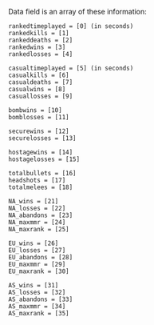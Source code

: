 Data field is an array of these information:

	rankedtimeplayed = [0] (in seconds)
	rankedkills = [1]
	rankeddeaths = [2]
	rankedwins = [3]
	rankedlosses = [4]
  
	casualtimeplayed = [5] (in seconds)
	casualkills = [6]
	casualdeaths = [7]
	casualwins = [8]
	casuallosses = [9]
  
	bombwins = [10]
	bomblosses = [11]
  
	securewins = [12]
	securelosses = [13]
  
	hostagewins = [14]
	hostagelosses = [15]
  
	totalbullets = [16]
	headshots = [17]
	totalmelees = [18]
  
	NA_wins = [21]
	NA_losses = [22]
	NA_abandons = [23]
	NA_maxmmr = [24]
	NA_maxrank = [25]
  
	EU_wins = [26]
	EU_losses = [27]
	EU_abandons = [28]
	EU_maxmmr = [29]
	EU_maxrank = [30]
  
	AS_wins = [31]
	AS_losses = [32]
	AS_abandons = [33]
	AS_maxmmr = [34]
	AS_maxrank = [35]
  
